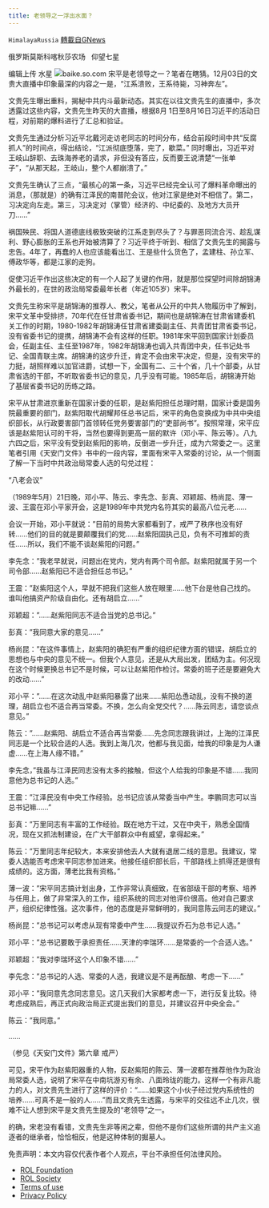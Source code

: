 ```yaml
---
title: 老领导之一浮出水面？
---
```

`HimalayaRussia` [轉載自GNews](https://gnews.org/zh-hans/1721139/)

俄罗斯莫斯科喀秋莎农场   仰望七星

编辑上传  水星
![](https://assets.gnews.org/wp-content/uploads/2021/12/S.jpg)baike.so.com
宋平是老领导之一？笔者在瞎猜。12月03日的文贵大直播中印象最深的内容之一是，“江系溃败，王系待毙，习神奔左”。

文贵先生曝出重料，揭秘中共内斗最新动态。其实在以往文贵先生的直播中，多次透露过这些内容，文贵先生昨天的大直播，根据8月 1日至8月16日习近平的活动日程，对前期的爆料进行了汇总和验证。

文贵先生通过分析习近平北戴河走访老同志的时间分布，结合前段时间中共“反腐抓人”的时间点，得出结论，“江派彻底堕落，完了，歇菜。” 同时曝出，习近平对王岐山辞职、去珠海养老的请求，非但没有答应，反而要王说清楚“一张单子”，“从那天起，王岐山，整个人都崩溃了。”

文贵先生确认了三点，“最核心的第一条，习近平已经完全认可了爆料革命曝出的消息，（那就是）的确有江泽民的南普陀会议，他对江家是绝对不相信了。第二，习决定向左走。第三，习决定对（掌管）经济的、中纪委的、及地方大员开刀……”

祸国殃民、将国人道德底线极致突破的江系走到尽头了？与罪恶同流合污、趁乱谋利、野心膨胀的王系也开始被清算了？习近平终于听到、相信了文贵先生的揭露与忠告。4年了，再蠢的人也应该能看出江、王是些什么货色了，孟建柱、孙立军、傅政华等，都是江家的走狗。

促使习近平作出这些决定的有一个人起了关键的作用，就是那位探望时间除胡锦涛外最长的，在世的政治局常委最年长者（年近105岁）宋平。

文贵先生称宋平是胡锦涛的推荐人、教父，笔者从公开的中共人物履历中了解到，宋平文革中受排挤，70年代在任甘肃省委书记，期间也是胡锦涛在甘肃省建委机关工作的时期，1980-1982年胡锦涛任甘肃省建委副主任、共青团甘肃省委书记，没有省委书记的提携，胡锦涛不会有这样的任职。1981年宋平回到国家计划委员会，任副主任、主任至1987年，1982年胡锦涛也调入共青团中央，任书记处书记、全国青联主席。胡锦涛的这步升迁，肯定不会由宋平决定，但是，没有宋平的力挺，胡照样难以加官进爵，试想一下，全国有二、三十个省，几十个部委，从甘肃省选的干部，不听取省委书记的意见，几乎没有可能。1985年后，胡锦涛开始了基层省委书记的历练之路。

宋平从甘肃进京重新在国家计委的任职，是赵紫阳担任总理时期，国家计委是国务院最重要的部门，赵紫阳取代胡耀邦任总书记后，宋平的角色变换成为中共中央组织部长，从行政要害部门首领转任党务要害部门的“吏部尚书”。按照常理，宋平应该是赵紫阳认可的干将，当然也要得到更高一层的默许（邓小平、陈云等）。八九六四之后，宋平没有受到赵紫阳的影响，反倒进一步升迁，成为六常委之一。这里笔者引用《天安门文件》书中的一段内容，里面有宋平入常委的讨论，从一个侧面了解一下当时中共政治局常委人选的勾兑过程：

“八老会议”

（1989年5月）21日晚，邓小平、陈云、李先念、彭真、邓颖超、杨尚昆、薄一波、王震在邓小平家开会，这是1989年中共党内名符其实的最高八位元老……

会议一开始，邓小平就说：”目前的局势大家都看到了，戒严了秩序也没有好转……他们的目的就是要颠覆我们的党……赵紫阳固执己见，负有不可推卸的责任……所以，我们不能不谈赵紫阳的问题。”

李先念：”我老早就说，问题出在党内，党内有两个司令部。赵紫阳就属于另一个司令部……赵紫阳已不适合担任总书记。”

王震：”赵紫阳这个人，早就不把我们这些人放在眼里……他下台是他自己找的。谁叫他搞资产阶级自由化。还有胡启立……”

邓颖超：”……赵紫阳同志不适合当党的总书记。”

彭真：”我同意大家的意见……”

杨尚昆：”在这件事情上，赵紫阳的确犯有严重的组织纪律方面的错误，胡启立的思想也与中央的意见不统一。但我个人意见，还是从大局出发，团结为主。何况现在这个时候更换总书记不是时候，可以让赵紫阳作检讨。常委的班子还是要避免大的改动……”

邓小平：”……在这次动乱中赵紫阳暴露了出来……紫阳怂恿动乱，没有不换的道理，胡启立也不适合再当常委。不换，怎么向全党交代？……陈云同志，请您谈点意见。”

陈云：”……赵紫阳、胡启立不适合再当常委……先念同志跟我讲过，上海的江泽民同志是一个比较合适的人选。我到上海几次，他都与我见面，给我的印象是为人谦虚……在上海人缘不错。”

李先念，”我虽与江泽民同志没有太多的接触，但这个人给我的印象是不错……我同意他为总书记的人选。”

王震：”江泽民没有中央工作经验。总书记应该从常委当中产生。李鹏同志可以当总书记嘛……”

彭真：”万里同志有丰富的工作经验。既在地方干过，又在中央干，熟悉全国情况，现在又抓法制建设，在广大干部群众中有威望，拿得起来。”

陈云：”万里同志年纪较大，本来安排他去人大就有退居二线的意思。我建议，常委人选能否考虑宋平同志参加进来。他接任组织部长后，干部路线上抓得还是很有成绩的。这方面，薄老比我有资格。”

薄一波：”宋平同志搞计划出身，工作非常认真细致，在省部级干部的考察、培养与任用上，做了非常深入的工作，组织系统的同志对他评价很高。他对自己要求严，组织纪律性强。这次事件，他的态度是非常鲜明的，我同意陈云同志的建议。”

杨尚昆：”总书记可以考虑从现有常委中产生……我提议乔石为总书记人选。”

邓小平：”总书记要敢于承担责任……天津的李瑞环……是常委的一个合适人选。”

邓颖超：”我对李瑞环这个人印象不错……”

李先念：”总书记的人选、常委的人选，我建议是不是再酝酿、考虑一下……”

邓小平：”我同意先念同志意见。这几天我们大家都考虑一下，进行反复比较。待考虑成熟后，再正式向政治局正式提出我们的意见，并建议召开中央全会。”

陈云：”我同意。”

……

（参见《天安门文件》第六章 戒严）

可见，宋平作为赵紫阳器重的人物，反赵紫阳的陈云、薄一波都在推荐他作为政治局常委人选，说明了宋平在中南坑游刃有余、八面玲珑的能力。这样一个有非凡能力的人，对文贵先生进行了这样的评价：“……如果这个小伙子经过党内系统性的培养……可真不是一般的人……”而且文贵先生透露，与宋平的交往远不止几次，很难不让人想到宋平是文贵先生提及的“老领导”之一。

的确，宋老没有看错，文贵先生非等闲之辈，但他不是你们这些所谓的共产主义追逐者的继承者，恰恰相反，他是这种体制的掘墓人。

 

免责声明：本文内容仅代表作者个人观点，平台不承担任何法律风险。

- [ROL Foundation](https://rolfoundation.org/)
- [ROL Society](https://rolsociety.org/)
- [Terms of use](https://gnews.org/terms-of-use-3/)
- [Privacy Policy](https://gnews.org/privacy-policy/)

